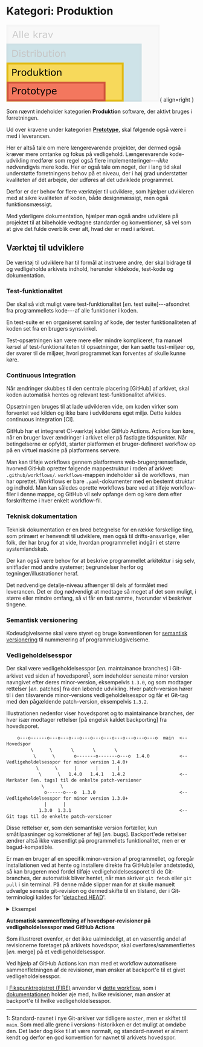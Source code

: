 # Kategori: Produktion

![Illustration af kategorien Produktion](assets/kategorikrav-produktion.png){ align=right }

Som nævnt indeholder kategorien **Produktion** software, der aktivt bruges i
forretningen.

Ud over kravene under kategorien **[Prototype](prototype.md)**, skal følgende
også være i med i leverancen.

Her er altså tale om mere længerevarende projekter, der dermed også kræver mere
omtanke og fokus på vedligehold. Længerevarende kode-udvikling medfører som
regel også flere implementeringer---*ikke* nødvendigvis mere kode. Her er også
tale om noget, der i lang tid skal understøtte forretningens behov på et
niveau, der i høj grad understøtter kvaliteten af dét arbejde, der udføres af
det udviklede programmel.

Derfor er der behov for flere værktøjer til udviklere, som hjælper udvikleren
med at sikre kvaliteten af koden, både designmæssigt, men også
funktionsmæssigt.

Med yderligere dokumentation, hjælper man også andre udviklere på projektet til
at bibeholde vedtagne standarder og konventioner, så vel som at give det fulde
overblik over alt, hvad der er med i arkivet.


## Værktøj til udviklere

De værktøj til udviklere har til formål at instruere andre, der skal bidrage til
og vedligeholde arkivets indhold, herunder kildekode, test-kode og
dokumentation.


### Test-funktionalitet

Der skal så vidt muligt være test-funktionalitet [*en.* test suite]---afsondret
fra programmellets kode---af alle funktioner i koden.

En test-suite er en organiseret samling af kode, der tester funktionaliteten af
koden set fra en brugers synsvinkel.

Test-opsætningen kan være mere eller mindre kompliceret, fra manuel kørsel af
test-funktionaliteten til opsætninger, der kan sætte test-miljøer op, der
svarer til de miljøer, hvori programmet kan forventes af skulle kunne køre.


### Continuous Integration

Når ændringer skubbes til den centrale placering [GitHub] af arkivet, skal koden
automatisk hentes og relevant test-funktionalitet afvikles.

Opsætningen bruges til at lade udvikleren vide, om koden virker som forventet
ved kilden og ikke bare i udviklerens eget miljø. Dette kaldes continuous
integration [CI].

GitHub har et integreret CI-værktøj kaldet GitHub Actions. Actions kan køre, når
en bruger laver ændringer i arkivet eller på fastlagte tidspunkter. Når
betingelserne er opfyldt, starter platformen et bruger-defineret workflow op på
en virtuel maskine på platformens servere.

Man kan tilføje workflows gennem platformens web-brugergrænseflade, hvorved
GitHub opretter følgende mappestruktur i roden af arkivet:
`.github/workflows/`. `workflows`-mappen indeholder så de workflows, man har
oprettet. Workflows er bare `.yaml`-dokumenter med en bestemt struktur og
indhold. Man kan således oprette workflows bare ved at tilføje workflow-filer i
denne mappe, og GitHub vil selv opfange dem og køre dem efter forskrifterne i
hver enkelt workflow-fil.


### Teknisk dokumentation

Teknisk dokumentation er en bred betegnelse for en række forskellige ting, som
primært er henvendt til udviklere, men også til drifts-ansvarlige, eller folk,
der har brug for at vide, hvordan programmellet indgår i et større
systemlandskab.

Der kan også være behov for at beskrive programmellet arkitektur i sig selv,
snitflader mod andre systemer; begrundelser herfor og tegninger/illustrationer
heraf.

Det nødvendige detalje-niveau afhænger til dels af formålet med leverancen. Det
er dog nødvendigt at medtage så meget af det som muligt, i større eller mindre
omfang, så vi får en fast ramme, hvorunder vi beskriver tingene.


### Semantisk versionering

Kodeudgivelserne skal være styret og bruge konventionen for
[semantisk versionering](https://semver.org/) til nummerering af
programmeludgivelserne.


### Vedligeholdelsesspor

Der skal være vedligeholdelsesspor [*en.* maintainance branches] i Git-arkivet
ved siden af hovedsporet<sup>[1](#footnote1)</sup>, som indeholder seneste
minor version navngivet efter deres minor-version, eksempelvis `1.3.0`, og som
modtager rettelser [*en.* patches] fra den løbende udvikling. Hver
patch-version hører til i den tilsvarende minor-versions vedligeholdelsesspor
og får et Git-tag med den pågældende patch-version, eksempelvis `1.3.2`.

Illustrationen nedenfor viser hovedsporet og to maintainance branches, der hver
især modtager rettelser [på engelsk kaldet backporting] fra hovedsporet.

```
    o---o------o---o---o---o---o---o---o---o---o---o---o  main  <-- Hovedspor
         \      \       \       \       \
          \      \       o-------o-------o---o  1.4.0           <-- Vedligeholdelsesspor for minor version 1.4.0+
           \      \      |       |       |
            \      \   1.4.0   1.4.1   1.4.2                    <-- Mærkater [en. tags] til de enkelte patch-versioner
             \      \
              o------o---o  1.3.0                               <-- Vedligeholdelsesspor for minor version 1.3.0+
              |      |
            1.3.0  1.3.1                                        <-- Git tags til de enkelte patch-versioner
```

Disse rettelser er, som den semantiske version fortæller, kun småtilpasninger og
korrektioner af fejl [*en.* bugs]. Backport'ede rettelser ændrer altså ikke
væsentligt på programmellets funktionalitet, men er er bagud-kompatible.

Er man en bruger af en specifik minor-version af programmellet, og foregår
installationen ved at hente og installere direkte fra GitHub(eller andetsteds),
så kan brugeren med fordel tilføje vedligeholdelsessporet til de Git-branches,
der automatisk bliver hentet, når man skriver `git fetch` eller `git pull` i
sin terminal. På denne måde slipper man for at skulle manuelt udvælge seneste
git-revision og dermed skifte til en tilstand, der i Git-terminologi kaldes
for '[detached HEAD](https://git-scm.com/docs/git-checkout#_detached_head)'.

<details>
  <summary>Eksempel</summary>

Brugeren ønsker at hente seneste opdateringer ned på vedligeholdelsessporet
`1.4`. Programmellet installeres i forvejen fra Git-arivet på GitHub.

Kommandoerne `git fetch` og `git checkout` kan bruges på følgende måde, hvis
[kriterierne er opfyldt][git-scm-book_tracking-branches]:

```sh
git fetch
# remote: Enumerating objects: 549, done.
# remote: Counting objects: 100% (507/507), done.
# remote: Compressing objects: 100% (272/272), done.
# remote: Total 549 (delta 302), reused 394 (delta 224), pack-reused 42 eceiving objects:  97% (533/549), 1.20 MiB
# Receiving objects: 100% (549/549), 1.49 MiB | 1.23 MiB/s, done.
# Resolving deltas: 100% (309/309), completed with 42 local objects.
# From https://github.com/SDFIdk/FIRE
#    4fca6e3..d0a5712  1.3        -> origin/1.3
#  * [new branch]      1.4        -> origin/1.4
#  + fe12a13...afed990 gh-pages   -> origin/gh-pages  (forced update)
#    8a93e18..5167a26  master     -> origin/master
#  * [new tag]         fire-1.4.0 -> fire-1.4.0
git checkout 1.4
# Previous HEAD position was 4fca6e3 Merge pull request #531 from SDFIdk/backport-530-to-1.3
# Switched to a new branch '1.4'
# Branch '1.4' set up to track remote branch '1.4' from 'origin'.
```

De nederste linjer i terminalens output fortæller, at vi med den sidste kommando
nu har oprettet et nyt spor (gren eller *branch* om man vil), og at det
samtidig er sat op til at følge det tilsvarende vedligeholdelsesspor(`1.4`) i
kilde-arkivet---i Git-terminologi en *remote*---, der med
standard-indstillingerne her er kaldet `origin`.

Dét betyder, at vedligeholdelsessporet `1.4` fremover bliver opdateret lokalt,
  når brugeren skriver `git pull`.

[git-scm-book_tracking-branches]: https://git-scm.com/book/en/v2/Git-Branching-Remote-Branches#_tracking_branches

</details>


**Automatisk sammenfletning af hovedspor-revisioner på vedligeholdelsesspor med GitHub Actions**

Som illustreret ovenfor, er det ikke ualmindeligt, at en væsentlig andel af
revisionerne foretaget på arkivets hovedspor, skal overføres/sammenflettes
[*en.* merge] på et vedligeholdelsesspor.

Ved hjælp af GitHub Actions kan man med et workflow automatisere
sammenfletningen af de revisioner, man ønsker at backport'e til et givet
vedligeholdelsesspor.

I [Fikspunktregistret (FIRE)](https://github.com/SDFIdk/FIRE) anvender vi
[dette workflow][gh-workflow-example], som i [dokumentationen][backport] holder
øje med, hvilke revisioner, man ønsker at backport'e til hvilke
vedligeholdelsesspor.

[gh-workflow-example]: https://github.com/SDFIdk/FIRE/blob/master/.github/workflows/backport.yml

[backport]: https://github.com/m-kuhn/backport


---

<a name="footnote1">1</a>: Standard-navnet i nye Git-arkiver var tidligere
`master`, men er skiftet til `main`. Som med alle grene i versions-historikken
er det muligt at omdøbe den. Det lader dog ikke til at være normalt, og
standard-navnet er alment kendt og derfor en god konvention for navnet til
arkivets hovedspor.
